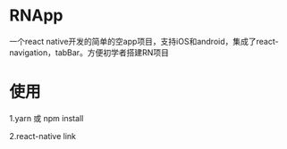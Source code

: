 # RNApp
一个react native开发的简单的空app项目，支持iOS和android，集成了react-navigation，tabBar。方便初学者搭建RN项目

# 使用
1.yarn 或 npm install

2.react-native link

